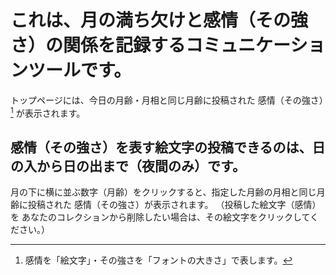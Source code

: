 # これは、月の満ち欠けと感情（その強さ）の関係を記録するコミュニケーションツールです。
トップページには、今日の月齢・月相と同じ月齢に投稿された 感情（その強さ）[^1] が表示されます。
[^1]:感情を「絵文字」・その強さを「フォントの大きさ」で表します。

## 感情（その強さ）を表す絵文字の投稿できるのは、日の入から日の出まで（夜間のみ）です。
月の下に横に並ぶ数字（月齢）をクリックすると、指定した月齢の月相と同じ月齢に投稿された 感情（その強さ）が表示されます。
（投稿した絵文字（感情）を あなたのコレクションから削除したい場合は、その絵文字をクリックしてください。）